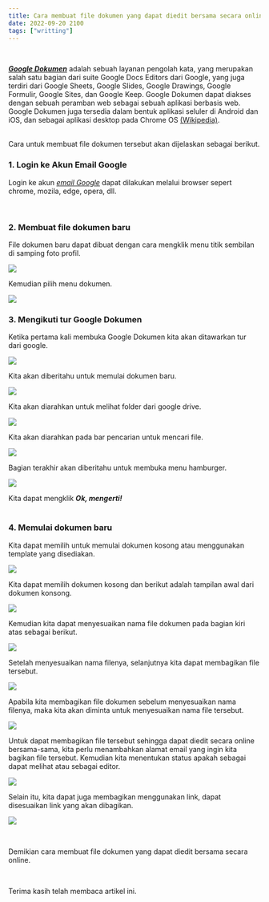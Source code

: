 ```yaml
---
title: Cara membuat file dokumen yang dapat diedit bersama secara online
date: 2022-09-20 2100
tags: ["writting"]
---
```


<br>

 [***Google Dokumen***](https://www.google.com/intl/id/docs/about/) adalah sebuah layanan pengolah kata, yang merupakan salah satu bagian dari suite Google Docs Editors dari Google, yang juga terdiri dari Google Sheets, Google Slides, Google Drawings, Google Formulir, Google Sites, dan Google Keep. Google Dokumen dapat diakses dengan sebuah peramban web sebagai sebuah aplikasi berbasis web. Google Dokumen juga tersedia dalam bentuk aplikasi seluler di Android dan iOS, dan sebagai aplikasi desktop pada Chrome OS [(Wikipedia)](https://id.wikipedia.org/wiki/Google_Dokumen). 

<br>
Cara untuk membuat file dokumen tersebut akan dijelaskan sebagai berikut.

<br>

### 1. Login ke Akun Email Google

Login ke akun [*email Google*](https://mail.google.com/) dapat dilakukan melalui browser sepert chrome, mozila, edge, opera, dll.

<br>

### 2. Membuat file dokumen baru

File dokumen baru dapat dibuat dengan cara mengklik menu titik sembilan di samping foto profil.

![](./menu.png)<br>

Kemudian pilih menu dokumen.

![](./document.png)<br>

### 3. Mengikuti tur Google Dokumen

Ketika pertama kali membuka Google Dokumen kita akan ditawarkan tur dari google.

![](./3.png)<br>    

Kita akan diberitahu untuk memulai dokumen baru.

![](./6.png)<br>

Kita akan diarahkan untuk melihat folder dari google drive.

![](./7.png)<br>

Kita akan diarahkan pada bar pencarian untuk mencari file.

![](./8.png)<br>

Bagian terakhir akan diberitahu untuk membuka menu hamburger.

![](./9.png)<br>

Kita dapat mengklik ***Ok, mengerti!***<br><br>

### 4. Memulai dokumen baru

Kita dapat memilih untuk memulai dokumen kosong atau menggunakan template yang disediakan.

![](./4.png)<br>

Kita dapat memilih dokumen kosong dan berikut adalah tampilan awal dari dokumen konsong.

![](./11.png)<br>

Kemudian kita dapat menyesuaikan nama file dokumen pada bagian kiri atas sebagai berikut.

![](./12.png)<br>

Setelah menyesuaikan nama filenya, selanjutnya kita dapat membagikan file tersebut.

![](./13.png)<br>

Apabila kita membagikan file dokumen sebelum menyesuaikan nama filenya, maka kita akan diminta untuk menyesuaikan nama file tersebut.

![](./14.png)<br>

Untuk dapat membagikan file tersebut sehingga dapat diedit secara online bersama-sama, kita perlu menambahkan alamat email yang ingin kita bagikan file tersebut. Kemudian kita menentukan status apakah sebagai dapat melihat atau sebagai editor.

![](./15.png)<br>

Selain itu, kita dapat juga membagikan menggunakan link, dapat disesuaikan link yang akan dibagikan.

![](./16.png)<br>

<br>

Demikian cara membuat file dokumen yang dapat diedit bersama secara online.

<br>

Terima kasih telah membaca artikel ini.

